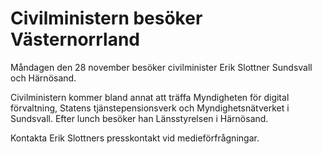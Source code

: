 # Civilministern besöker Västernorrland

Måndagen den 28 november besöker civilminister Erik Slottner Sundsvall och Härnösand.

Civilministern kommer bland annat att träffa Myndigheten för digital förvaltning, Statens tjänstepensionsverk och Myndighetsnätverket i Sundsvall. Efter lunch besöker han Länsstyrelsen i Härnösand.

Kontakta Erik Slottners presskontakt vid medieförfrågningar.
